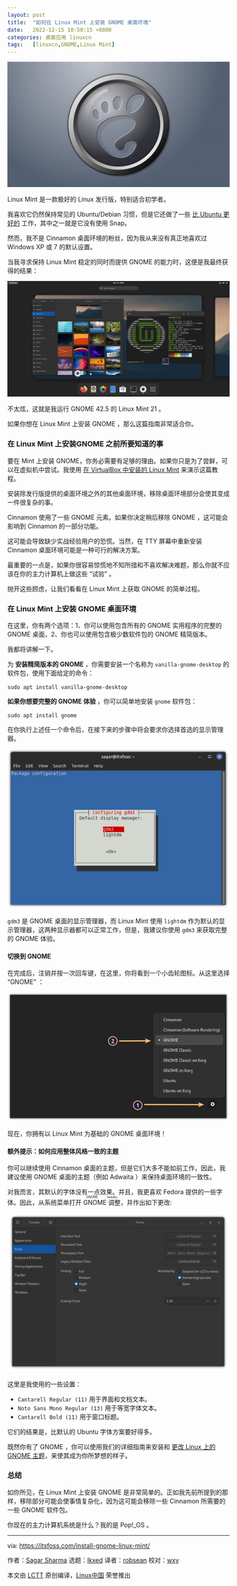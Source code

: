 ```yaml
---
layout: post
title:	"如何在 Linux Mint 上安装 GNOME 桌面环境"
date:	2022-12-15 10:50:15 +0800 
categories:	桌面应用 linuxcn 
tags:	[linuxcn,GNOME,Linux Mint]
---
```



![](/Asserts/Images/album/202212/15/104944fkv32vbys5x1hiv9.jpg)


Linux Mint 是一款极好的 Linux 发行版，特别适合初学者。


我喜欢它仍然保持常见的 Ubuntu/Debian 习惯，但是它还做了一些 [比 Ubuntu 更好的](https://itsfoss.com/linux-mint-vs-ubuntu/) 工作，其中之一就是它没有使用 Snap。


然而，我不是 Cinnamon 桌面环境的粉丝，因为我从来没有真正地喜欢过 Windows XP 或 7 的默认设置。


当我寻求保持 Linux Mint 稳定的同时而提供 GNOME 的能力时，这便是我最终获得的结果：


![install gnome in linux mint](/Asserts/Images/album/202212/15/105015znn1r90ffrxnr1nz.png)


不太炫，这就是我运行 GNOME 42.5 的 Linux Mint 21 。


如果你想在 Linux Mint 上安装 GNOME ，那么这篇指南非常适合你。


### 在 Linux Mint 上安装GNOME 之前所要知道的事


要在 Mint 上安装 GNOME，你务必需要有足够的理由。如果你只是为了尝鲜，可以在虚拟机中尝试。我使用 [在 VirtualBox 中安装的 Linux Mint](https://itsfoss.com/install-linux-mint-in-virtualbox/) 来演示这篇教程。


安装除发行版提供的桌面环境之外的其他桌面环境，移除桌面环境部分会使其变成一件很复杂的事。


Cinnamon 使用了一些 GNOME 元素。如果你决定稍后移除 GNOME ，这可能会影响到 Cinnamon 的一部分功能。


这可能会导致缺少实战经验用户的恐慌。当然，在 TTY 屏幕中重新安装 Cinnamon 桌面环境可能是一种可行的解决方案。


最重要的一点是，如果你很容易惊慌地不知所措和不喜欢解决难题，那么你就不应该在你的主力计算机上做这些 “试验” 。


抛开这些顾虑，让我们看看在 Linux Mint 上获取 GNOME 的简单过程。


### 在 Linux Mint 上安装 GNOME 桌面环境


在这里，你有两个选项：1、你可以使用包含所有的 GNOME 实用程序的完整的 GNOME 桌面，2、你也可以使用包含极少数软件包的 GNOME 精简版本。


我都将讲解一下。


为 **安装精简版本的 GNOME** ，你需要安装一个名称为 `vanilla-gnome-desktop` 的软件包，使用下面给定的命令：



```
sudo apt install vanilla-gnome-desktop

```

**如果你想要完整的 GNOME 体验** ，你可以简单地安装 `gnome` 软件包：



```
sudo apt install gnome

```

在你执行上述任一个命令后，在接下来的步骤中将会要求你选择首选的显示管理器。


![choose display manager](/Asserts/Images/album/202212/15/105016pm9h3lyrzfgruy6y.png)


`gdm3` 是 GNOME 桌面的显示管理器，而 Linux Mint 使用 `lightdm` 作为默认的显示管理器，这两种显示器都可以正常工作，但是，我建议你使用 `gdm3` 来获取完整的 GNOME 体验。


#### 切换到 GNOME


在完成后，注销并按一次回车键，在这里，你将看到一个小齿轮图标。从这里选择 “GNOME” ：


![choose gnome while logging in](/Asserts/Images/album/202212/15/105016h8ei11uc6o0rku18.png)


现在，你拥有以 Linux Mint 为基础的 GNOME 桌面环境！


#### 额外提示：如何应用整体风格一致的主题


你可以继续使用 Cinnamon 桌面的主题，但是它们大多不能如前工作，因此，我建议使用 GNOME 桌面的主题（例如 Adwaita ）来保持桌面环境的一致性。


对我而言，其默认的字体没有一点效果。并且，我更喜欢 Fedora 提供的一些字体。因此，从系统菜单打开 <ruby> GNOME 调整 <rt>  GNOME tweaks </rt></ruby>，并作出如下更改:


![change fonts in ubuntu to have vanilla gnome experience](/Asserts/Images/album/202212/15/105017pfs9tmznpf9qstsf.png)


这里是我使用的一些设置：


* `Cantarell Regular (11)` 用于界面和文档文本。
* `Noto Sans Mono Regular (13)` 用于等宽字体文本。
* `Cantarell Bold (11)` 用于窗口标题。


它们的结果是，比默认的 Ubuntu 字体方案要好得多。


既然你有了 GNOME ，你可以使用我们的详细指南来安装和 [更改 Linux 上的 GNOME 主题](https://itsfoss.com/install-switch-themes-gnome-shell/)，来使其成为你所梦想的样子。


### 总结


如你所见，在 Linux Mint 上安装 GNOME 是非常简单的。正如我先前所提到的那样，移除部分可能会使事情复杂化，因为这可能会移除一些 Cinnamon 所需要的一些 GNOME 软件包。


你现在的主力计算机系统是什么？我的是 Pop!\_OS 。




---


via: <https://itsfoss.com/install-gnome-linux-mint/>


作者：[Sagar Sharma](https://itsfoss.com/author/sagar/) 选题：[lkxed](https://github.com/lkxed) 译者：[robsean](https://github.com/robseans) 校对：[wxy](https://github.com/wxy)


本文由 [LCTT](https://github.com/LCTT/TranslateProject) 原创编译，[Linux中国](https://linux.cn/) 荣誉推出
